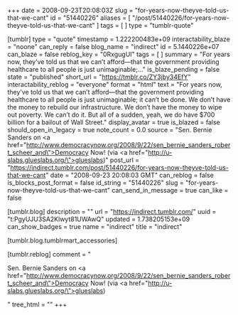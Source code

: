 +++
date = 2008-09-23T20:08:03Z
slug = "for-years-now-theyve-told-us-that-we-cant"
id = "51440226"
aliases = [ "/post/51440226/for-years-now-theyve-told-us-that-we-cant" ]
tags = [ ]
type = "tumblr-quote"

[tumblr]
type = "quote"
timestamp = 1.222200483e+09
interactability_blaze = "noone"
can_reply = false
blog_name = "indirect"
id = 5.1440226e+07
can_blaze = false
reblog_key = "0RxgugUI"
tags = [ ]
summary = "For years now, they’ve told us that we can’t afford—that the government providing healthcare to all people is just unimaginable;..."
is_blaze_pending = false
state = "published"
short_url = "https://tmblr.co/ZY3jby34EfY"
interactability_reblog = "everyone"
format = "html"
text = "For years now, they’ve told us that we can’t afford—that the government providing healthcare to all people is just unimaginable; it can’t be done. We don’t have the money to rebuild our infrastructure. We don’t have the money to wipe out poverty. We can’t do it. But all of a sudden, yeah, we do have $700 billion for a bailout of Wall Street."
display_avatar = true
is_blazed = false
should_open_in_legacy = true
note_count = 0.0
source = "Sen. Bernie Sanders on <a href=\"http://www.democracynow.org/2008/9/22/sen_bernie_sanders_robert_scheer_and\">Democracy Now!</a> (via <a href=\"http://u-slabs.glueslabs.org/\">glueslabs</a>)"
post_url = "https://indirect.tumblr.com/post/51440226/for-years-now-theyve-told-us-that-we-cant"
date = "2008-09-23 20:08:03 GMT"
can_reblog = false
is_blocks_post_format = false
id_string = "51440226"
slug = "for-years-now-theyve-told-us-that-we-cant"
can_send_in_message = true
can_like = false

[tumblr.blog]
description = ""
url = "https://indirect.tumblr.com/"
uuid = "t:PgyUJU3SA2Klwyt81UWAwQ"
updated = 1.738205153e+09
can_show_badges = true
name = "indirect"
title = "indirect"

[tumblr.blog.tumblrmart_accessories]

[tumblr.reblog]
comment = "<p>Sen. Bernie Sanders on <a href=\"http://www.democracynow.org/2008/9/22/sen_bernie_sanders_robert_scheer_and\">Democracy Now!</a> (via <a href=\"http://u-slabs.glueslabs.org/\">glueslabs</a>)</p>"
tree_html = ""
+++
